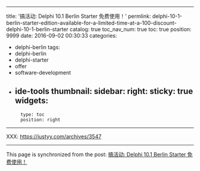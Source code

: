 
---
title: '搞活动: Delphi 10.1 Berlin Starter 免费使用！'
permlink: delphi-10-1-berlin-starter-edition-available-for-a-limited-time-at-a-100-discount-delphi-10-1-berlin-starter
catalog: true
toc_nav_num: true
toc: true
position: 9999
date: 2016-09-02 00:30:33
categories:
- delphi-berlin
tags:
- delphi-berlin
- delphi-starter
- offer
- software-development
- ide-tools
thumbnail: 
sidebar:
    right:
        sticky: true
widgets:
    -
        type: toc
        position: right
---


XXX: https://justyy.com/archives/3547

- - -

This page is synchronized from the post: [搞活动: Delphi 10.1 Berlin Starter 免费使用！](https://steemit.com/@justyy/delphi-10-1-berlin-starter-edition-available-for-a-limited-time-at-a-100-discount-delphi-10-1-berlin-starter)
